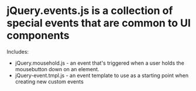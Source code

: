 # jQuery.events.js is a collection of special events that are common to UI components

Includes:

 * jQuery.mousehold.js - an event that's triggered when a user holds the mousebutton down on an element.
 * jQuery-event.tmpl.js - an event template to use as a starting point when creating new custom events